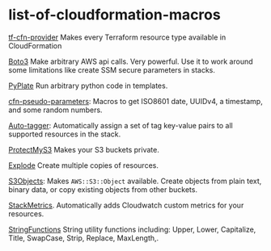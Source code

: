 # list-of-cloudformation-macros

[tf-cfn-provider](https://github.com/iann0036/tf-cfn-provider) Makes every Terraform resource type available in CloudFormation

[Boto3](https://github.com/awslabs/aws-cloudformation-templates/tree/master/aws/services/CloudFormation/MacrosExamples/Boto3) Make arbitrary AWS api calls. Very powerful. Use it to work around some limitations like create SSM secure parameters in stacks.

[PyPlate](https://github.com/awslabs/aws-cloudformation-templates/tree/master/aws/services/CloudFormation/MacrosExamples/PyPlate) Run arbitrary python code in templates.

[cfn-pseudo-parameters](https://github.com/aws-blocks/cfn-pseudo-parameters): Macros to get ISO8601 date, UUIDv4, a timestamp, and some random numbers.

[Auto-tagger](https://github.com/KablamoOSS/cfn-macros/tree/master/AutoTagger): Automatically assign a set of tag key-value pairs to all supported resources in the stack.

[ProtectMyS3](https://github.com/KablamoOSS/cfn-macros/tree/master/ProtectMyS3) Makes your S3 buckets private.

[Explode](https://github.com/awslabs/aws-cloudformation-templates/tree/master/aws/services/CloudFormation/MacrosExamples/Explode) Create multiple copies of resources.

[S3Objects](https://github.com/awslabs/aws-cloudformation-templates/tree/master/aws/services/CloudFormation/MacrosExamples/S3Objects): Makes `AWS::S3::Object` available. Create objects from plain text, binary data, or copy existing objects from other buckets.

[StackMetrics](https://github.com/awslabs/aws-cloudformation-templates/tree/master/aws/services/CloudFormation/MacrosExamples/StackMetrics). Automatically adds Cloudwatch custom metrics for your resources.

[StringFunctions](https://github.com/awslabs/aws-cloudformation-templates/tree/master/aws/services/CloudFormation/MacrosExamples/StringFunctions) String utility functions including: Upper, Lower, Capitalize, Title, SwapCase, Strip, Replace, MaxLength,.
